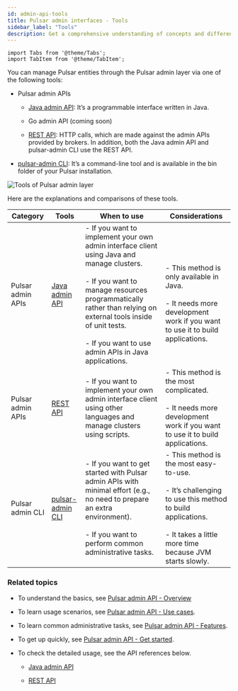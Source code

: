 ```yaml
---
id: admin-api-tools
title: Pulsar admin interfaces - Tools
sidebar_label: "Tools"
description: Get a comprehensive understanding of concepts and difference of Pulsar admin CLI and Pulsar admin APIs.
---
```


````mdx-code-block
import Tabs from '@theme/Tabs';
import TabItem from '@theme/TabItem';
````

You can manage Pulsar entities through the Pulsar admin layer via one of the following tools:

- Pulsar admin APIs

  - [Java admin API](/api/admin/): It’s a programmable interface written in Java.

  - Go admin API (coming soon)

  - [REST API](pathname:///admin-rest-api/?version=@pulsar:version_number@): HTTP calls, which are made against the admin APIs provided by brokers. In addition, both the Java admin API and pulsar-admin CLI use the REST API.

- [pulsar-admin CLI](pathname:///reference/#/@pulsar:version_reference@/pulsar-admin/): It’s a command-line tool and is available in the bin folder of your Pulsar installation.

![Tools of Pulsar admin layer](/assets/admin-api-tools.svg)

Here are the explanations and comparisons of these tools.

Category|Tools|When to use|Considerations
|---|---|---|---
Pulsar admin APIs|[Java admin API](/api/admin/)| - If you want to implement your own admin interface client using Java and manage clusters. <br/><br/> - If you want to manage resources programmatically rather than relying on external tools inside of unit tests.<br/><br/> - If you want to use admin APIs in Java applications.| <br/><br/> - This method is only available in Java. <br/><br/> - It needs more development work if you want to use it to build applications.
Pulsar admin APIs | [REST API](pathname:///admin-rest-api/?version=@pulsar:version_number@)|- If you want to implement your own admin interface client using other languages and manage clusters using scripts.| - This method is the most complicated. <br/><br/> - It needs more development work if you want to use it to build applications.
Pulsar admin CLI| [pulsar-admin CLI](pathname:///reference/#/@pulsar:version_reference@/pulsar-admin/) | - If you want to get started with Pulsar admin APIs with minimal effort (e.g., no need to prepare an extra environment). <br/><br/> - If you want to perform common administrative tasks.| - This method is the most easy-to-use. <br/><br/> - It’s challenging to use this method to build applications.<br/><br/> - It takes a little more time because JVM starts slowly.

### Related topics

- To understand the basics, see [Pulsar admin API - Overview](admin-api-overview.md)

- To learn usage scenarios, see [Pulsar admin API - Use cases](admin-api-use-cases.md).

- To learn common administrative tasks, see [Pulsar admin API - Features](admin-api-features.md).

- To get up quickly, see [Pulsar admin API - Get started](admin-get-started.md).

- To check the detailed usage, see the API references below.

  - [Java admin API](/api/admin/)

  - [REST API](reference-rest-api-overview.md)
